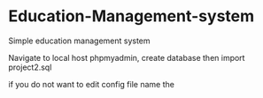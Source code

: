 # Education-Management-system
Simple education management system


Navigate to local host  phpmyadmin, create database then import project2.sql

if you do not want to edit config file name the
